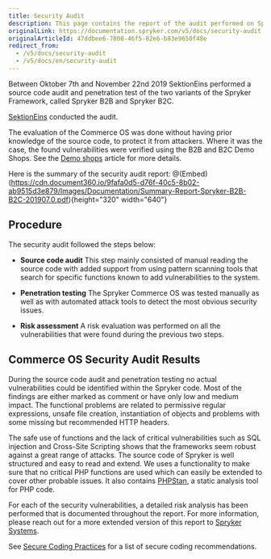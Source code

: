 ```yaml
---
title: Security Audit
description: This page contains the report of the audit performed on Spryker Commerce OS.
originalLink: https://documentation.spryker.com/v5/docs/security-audit
originalArticleId: 47ddbee6-7808-46f5-82e6-b83e9650f48e
redirect_from:
  - /v5/docs/security-audit
  - /v5/docs/en/security-audit
---
```


Between Oktober 7th and November 22nd 2019 SektionEins performed a source code audit and penetration test of the two variants of the Spryker Framework, called Spryker B2B and Spryker B2C.

[SektionEins](https://www.sektioneins.de/) conducted the audit.

The evaluation of the Commerce OS was done without having prior knowledge of the source code, to protect it from attackers. Where it was the case, the found vulnerabilities were verified using the B2B and B2C Demo Shops. See the [Demo shops](/docs/scos/user/about-spryker/202005.0/about-spryker.html#spryker-b2b-b2c-demo-shops) article for more details.

Here is the summary of the security audit report:
@(Embed)(https://cdn.document360.io/9fafa0d5-d76f-40c5-8b02-ab9515d3e879/Images/Documentation/Summary-Report-Spryker-B2B-B2C-201907.0.pdf){height="320" width="640"}

## Procedure
The security audit followed the steps below:

* **Source code audit**
This step mainly consisted of manual reading the source code with added support from using pattern scanning tools that search for specific functions known to add vulnerabilities to the system.

* **Penetration testing**
The Spryker Commerce OS was tested manually as well as with automated attack tools to detect the most obvious security issues.

* **Risk assessment**
A risk evaluation was performed on all the vulnerabilities that were found during the previous two steps.

## Commerce OS Security Audit Results
During the source code audit and penetration testing no actual vulnerabilities could be identified within the Spryker code. Most of the findings are either marked as comment or have only low and medium impact. The functional problems are related to permissive regular expressions, unsafe file creation, instantiation of objects and problems with some missing but recommended HTTP headers.

The safe use of functions and the lack of critical vulnerabilities such as SQL injection and Cross-Site Scripting shows that the frameworks seem robust against a great range of attacks. The source code of Spryker is well structured and easy to read and extend. We uses a functionality to make sure that no critical PHP functions are used which can easily be extended to cover other probable issues. It also contains [PHPStan](https://github.com/phpstan/phpstan), a static analysis tool for PHP code.

For each of the security vulnerabilities, a detailed risk analysis has been performed that is documented throughout the report. For more information, please reach out for a more extended version of this report to [Spryker Systems](mailto:academy@spryker.com).

See [Secure Coding Practices](/docs/scos/dev/developer-guides/202005.0/development-guide/guidelines/coding-guidelines/secure-coding-practices.html) for a list of secure coding recommendations.
